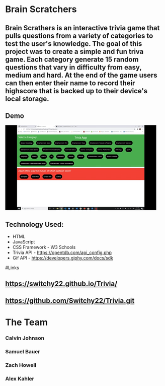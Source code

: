 # Brain Scratchers

## Brain Scrathers is an interactive trivia game that pulls questions from a variety of categories to test the user's knowledge. The goal of this project was to create a simple and fun triva game. Each category generate 15 random questions that vary in difficulty from easy, medium and hard. At the end of the game users can then enter their name to record their highscore that is backed up to their device's local storage. 

## Demo 

![demo](download.gif)

## Technology Used:

* HTML
* JavaScript
* CSS Framework - W3 Schools
* Trivia API - https://opentdb.com/api_config.php
* Gif API - https://developers.giphy.com/docs/sdk

#Links

## https://switchy22.github.io/Trivia/

## https://github.com/Switchy22/Trivia.git

# The Team

### Calvin Johnson
### Samuel Bauer
### Zach Howell
### Alex Kahler